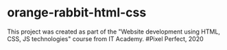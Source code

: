 # orange-rabbit-html-css

This project was created as part of the "Website development using HTML, CSS, JS technologies" course from IT Academy.
#Pixel Perfect, 2020
